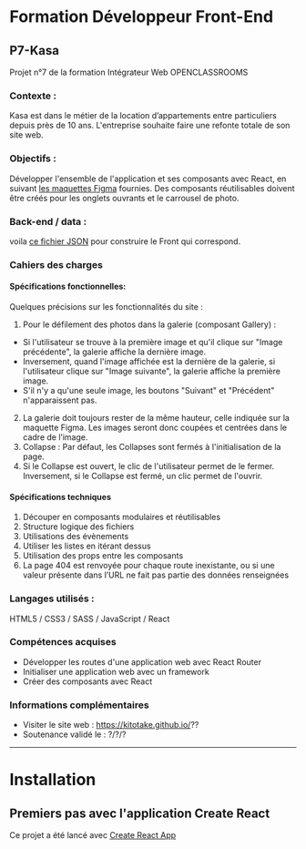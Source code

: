 # Formation Développeur Front-End

## P7-Kasa
Projet n°7 de la formation Intégrateur Web OPENCLASSROOMS 

### Contexte :
Kasa est dans le métier de la location d’appartements entre particuliers depuis près de 10 ans. L'entreprise souhaite faire une refonte totale de son site web.

### Objectifs :
Développer l'ensemble de l'application et ses composants avec React, en suivant [les maquettes Figma](https://www.figma.com/file/bAnXDNqRKCRRP8mY2gcb5p/UI-Design-Kasa-FR?node-id=3-0&t=orFKblhMVkLYD4Ie-0) fournies. Des composants réutilisables doivent être créés pour les onglets ouvrants et le carrousel de photo.
### Back-end / data :
voila [ce fichier JSON](https://s3-eu-west-1.amazonaws.com/course.oc-static.com/projects/Front-End+V2/P9+React+1/logements.json) pour construire le Front qui correspond.

### Cahiers des charges
#### Spécifications fonctionnelles:
Quelques précisions sur les fonctionnalités du site :

1. Pour le défilement des photos dans la galerie (composant Gallery) :
* Si l'utilisateur se trouve à la première image et qu'il clique sur "Image précédente", la galerie affiche la dernière image. 
* Inversement, quand l'image affichée est la dernière de la galerie, si l'utilisateur clique sur "Image suivante", la galerie affiche la première image. 
* S'il n'y a qu'une seule image, les boutons "Suivant" et "Précédent" n'apparaissent pas.
2. La galerie doit toujours rester de la même hauteur, celle indiquée sur la maquette Figma. Les images seront donc coupées et centrées dans le cadre de l’image.
3. Collapse : Par défaut, les Collapses sont fermés à l'initialisation de la page. 
4. Si le Collapse est ouvert, le clic de l'utilisateur permet de le fermer.
Inversement, si le Collapse est fermé, un clic permet de l'ouvrir.
#### Spécifications techniques
1. Découper en composants modulaires et réutilisables
2. Structure logique des fichiers
3. Utilisations des évènements
4. Utiliser les listes en itérant dessus
5. Utilisation des props entre les composants
6. La page 404 est renvoyée pour chaque route inexistante, ou si une
valeur présente dans l’URL ne fait pas partie des données
renseignées

### Langages utilisés :
HTML5 / CSS3 / SASS / JavaScript / React
### Compétences acquises
* Développer les routes d'une application web avec React Router
* Initialiser une application web avec un framework
* Créer des composants avec React
### Informations complémentaires
* Visiter le site web :  https://kitotake.github.io/??
* Soutenance validé le : ?/?/?

----------------------
# Installation

## Premiers pas avec l'application Create React
Ce projet a été lancé avec [Create React App](https://github.com/facebook/create-react-app)